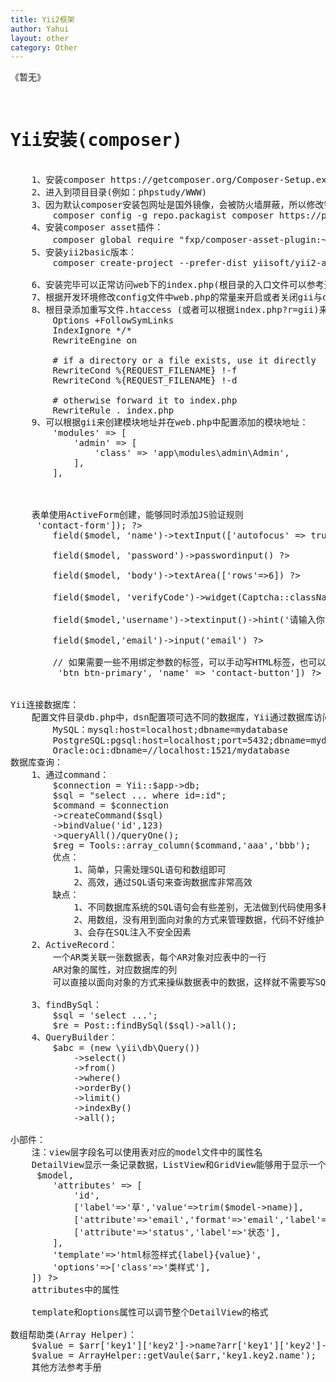```yaml
---
title: Yii2框架
author: Yahui
layout: other
category: Other
---
```


《暂无》

<pre style="text-align: left;">
	<h1>Yii安装(composer)</h1>
	1、安装composer https://getcomposer.org/Composer-Setup.exe
	2、进入到项目目录(例如：phpstudy/WWW)
	3、因为默认composer安装包网址是国外镜像，会被防火墙屏蔽，所以修改镜像地址:
		composer config -g repo.packagist composer https://packagist.phpcomposer.com
	4、安装composer asset插件：
		composer global require "fxp/composer-asset-plugin:~1.4.0"(版本号可以查看最新)
	5、安装yii2basic版本：
		composer create-project --prefer-dist yiisoft/yii2-app-basic basic
		<span class="image featured"><img src="{{ 'assets/images/other/yii2diff.jpg' | relative_url }}" alt="" /></span>
	6、安装完毕可以正常访问web下的index.php(根目录的入口文件可以参考这个，但是路径要进行修改)
	7、根据开发环境修改config文件中web.php的常量来开启或者关闭gii与debug
	8、根目录添加重写文件.htaccess (或者可以根据index.php?r=gii)来访问gii
		Options +FollowSymLinks
		IndexIgnore */*
		RewriteEngine on

		# if a directory or a file exists, use it directly
		RewriteCond %{REQUEST_FILENAME} !-f
		RewriteCond %{REQUEST_FILENAME} !-d

		# otherwise forward it to index.php
		RewriteRule . index.php
	9、可以根据gii来创建模块地址并在web.php中配置添加的模块地址：
		'modules' => [
	        'admin' => [
	            'class' => 'app\modules\admin\Admin',
	        ],
        ],

    <span class="image featured"><img src="{{ 'assets/images/other/yiirequestline.jpg' | relative_url }}" alt="" /></span>
    
    表单使用ActiveForm创建，能够同时添加JS验证规则
    <?php $form = ActiveForm::begin(['id' => 'contact-form']); ?>
    	<?php echo $form->field($model, 'name')->textInput(['autofocus' => true]) ?>

    	<?php echo $form->field($model, 'password')->passwordinput() ?>

    	<?php echo $form->field($model, 'body')->textArea(['rows'=>6]) ?>

    	<?php echo $form->field($model, 'verifyCode')->widget(Captcha::className(), ['template' => '...html标签样式...{image}...html标签样式...{input}...html标签样式...',]) ?>

    	<?php echo $form->field($model,'username')->textinput()->hint('请输入你的姓名')->label('Name') ?>

    	<?php echo $form->field($model,'email')->input('email') ?>

    	// 如果需要一些不用绑定参数的标签，可以手动写HTML标签，也可以使用HTML帮助类来实现
    	<?php echo Html::submitButton('Submit', ['class' => 'btn btn-primary', 'name' => 'contact-button']) ?>
    <?php ActiveForm::end();?>

Yii连接数据库：
	配置文件目录db.php中，dsn配置项可选不同的数据库，Yii通过数据库访问对象，是建立在“PHP数据对象(PDO)”之上的。
		MySQL：mysql:host=localhost;dbname=mydatabase
		PostgreSQL:pgsql:host=localhost;port=5432;dbname=mydatabase
		Oracle:oci:dbname=//localhost:1521/mydatabase
数据库查询：
	1、通过command：
		$connection = Yii::$app->db;
        $sql = "select ... where id=:id";
        $command = $connection
        ->createCommand($sql)
		->bindValue('id',123)
        ->queryAll()/queryOne();
        $reg = Tools::array_column($command,'aaa','bbb');
        优点：
        	1、简单，只需处理SQL语句和数组即可
        	2、高效，通过SQL语句来查询数据库非常高效
        缺点：
        	1、不同数据库系统的SQL语句会有些差别，无法做到代码使用多种数据库系统
			2、用数组，没有用到面向对象的方式来管理数据，代码不好维护
			3、会存在SQL注入不安全因素
	2、ActiveRecord：
		一个AR类关联一张数据表，每个AR对象对应表中的一行
		AR对象的属性，对应数据库的列
		可以直接以面向对象的方式来操纵数据表中的数据，这样就不需要写SQL语句就能实现数据库的访问
		<span class="image featured"><img src="{{ 'assets/images/other/yiiaqi.jpg' | relative_url }}" alt="" /></span>
	3、findBySql：
		$sql = 'select ...';
		$re = Post::findBySql($sql)->all();
	4、QueryBuilder：
		$abc = (new \yii\db\Query())
			->select()
			->from()
			->where()
			->orderBy()
			->limit()
			->indexBy()
			->all();
	<span class="image featured"><img src="{{ 'assets/images/other/yiisqlquery.jpg' | relative_url }}" alt="" /></span>
小部件：
	注：view层字段名可以使用表对应的model文件中的属性名
	DetailView显示一条记录数据，ListView和GridView能够用于显示一个拥有分页，排序和过滤功能的一个列表或者表格
	<?= DetailView::widget([
        'model' => $model,
        'attributes' => [
            'id',
            ['label'=>'草','value'=>trim($model->name)],
            ['attribute'=>'email','format'=>'email','label'=>'邮箱箱'],
            ['attribute'=>'status','label'=>'状态'],
        ],
        'template'=>'html标签样式{label}{value}',
        'options'=>['class'=>'类样式'],
    ]) ?>    
    attributes中的属性
    <span class="image featured"><img src="{{ 'assets/images/other/yiidetailviewattrbute.jpg' | relative_url }}" alt="" /></span>
    template和options属性可以调节整个DetailView的格式

数组帮助类(Array Helper)：
	$value = $arr['key1']['key2']->name?arr['key1']['key2']->name:null;
	$value = ArrayHelper::getVaule($arr,'key1.key2.name');
	其他方法参考手册

<span class="image featured"><img src="{{ 'assets/images/other/yiiactivereoredlife.jpg' | relative_url }}" alt="" /></span>
</pre>